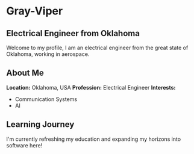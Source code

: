# Gray-Viper

## Electrical Engineer from Oklahoma

Welcome to my profile, I am an electrical engineer from the great state of Oklahoma, working in aerospace.

## About Me

**Location:** Oklahoma, USA
**Profession:** Electrical Engineer
**Interests:** 
- Communication Systems
- AI

## Learning Journey

I'm currently refreshing my education and expanding my horizons into software here!
